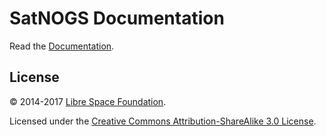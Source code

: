 # SatNOGS Documentation

Read the [Documentation](http://docs.satnogs.org).

## License

&copy; 2014-2017 [Libre Space Foundation](http://librespacefoundation.org).

Licensed under the [Creative Commons Attribution-ShareAlike 3.0 License](LICENSE).
